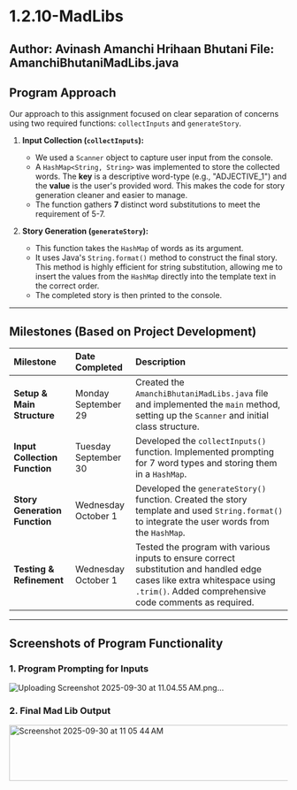 # 1.2.10-MadLibs

**Author:** Avinash Amanchi Hrihaan Bhutani
**File:** AmanchiBhutaniMadLibs.java
---

## Program Approach

Our approach to this assignment focused on clear separation of concerns using two required functions: `collectInputs` and `generateStory`.

1.  **Input Collection (`collectInputs`):**
    * We used a `Scanner` object to capture user input from the console.
    * A `HashMap<String, String>` was implemented to store the collected words. The **key** is a descriptive word-type (e.g., "ADJECTIVE\_1") and the **value** is the user's provided word. This makes the code for story generation cleaner and easier to manage.
    * The function gathers **7** distinct word substitutions to meet the requirement of 5-7.

2.  **Story Generation (`generateStory`):**
    * This function takes the `HashMap` of words as its argument.
    * It uses Java's `String.format()` method to construct the final story. This method is highly efficient for string substitution, allowing me to insert the values from the `HashMap` directly into the template text in the correct order.
    * The completed story is then printed to the console.

---

## Milestones (Based on Project Development)

| Milestone | Date Completed | Description |
| :--- | :--- | :--- |
| **Setup & Main Structure** | Monday September 29 | Created the `AmanchiBhutaniMadLibs.java` file and implemented the `main` method, setting up the `Scanner` and initial class structure. |
| **Input Collection Function** | Tuesday September 30 | Developed the `collectInputs()` function. Implemented prompting for 7 word types and storing them in a `HashMap`. |
| **Story Generation Function** | Wednesday October 1 | Developed the `generateStory()` function. Created the story template and used `String.format()` to integrate the user words from the `HashMap`. |
| **Testing & Refinement** | Wednesday October 1 | Tested the program with various inputs to ensure correct substitution and handled edge cases like extra whitespace using `.trim()`. Added comprehensive code comments as required. |

---

## Screenshots of Program Functionality

### 1. Program Prompting for Inputs
![Uploading Screenshot 2025-09-30 at 11.04.55 AM.png…]()


### 2. Final Mad Lib Output
<img width="1021" height="101" alt="Screenshot 2025-09-30 at 11 05 44 AM" src="https://github.com/user-attachments/assets/e362de15-257e-4c42-ab6c-667922d93d79" />
